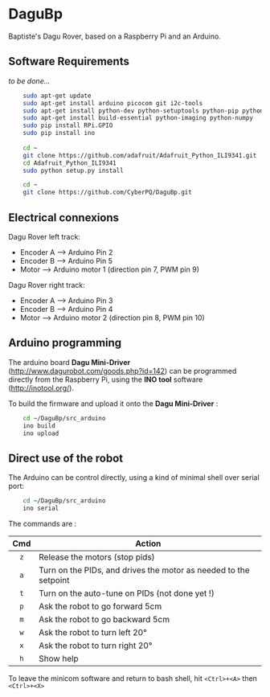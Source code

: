 DaguBp
======

Baptiste's Dagu Rover, based on a Raspberry Pi and an Arduino.

Software Requirements
----------------------
*to be done...*

```bash
	sudo apt-get update 
	sudo apt-get install arduino picocom git i2c-tools  
	sudo apt-get install python-dev python-setuptools python-pip python-smbus
	sudo apt-get install build-essential python-imaging python-numpy
	sudo pip install RPi.GPIO
	sudo pip install ino
	
	cd ~
	git clone https://github.com/adafruit/Adafruit_Python_ILI9341.git
	cd Adafruit_Python_ILI9341
	sudo python setup.py install

	cd ~
	git clone https://github.com/CyberPQ/DaguBp.git
```


Electrical connexions
----------------------

Dagu Rover left track:

  - Encoder A   --> Arduino Pin 2
  - Encoder B   --> Arduino Pin 5
  - Motor       --> Arduino motor 1 (direction pin 7, PWM pin 9)

Dagu Rover right track:

  - Encoder A   --> Arduino Pin 3
  - Encoder B   --> Arduino Pin 4
  - Motor       --> Arduino motor 2 (direction pin 8, PWM pin 10)


Arduino programming
--------------------
The arduino board **Dagu Mini-Driver** (http://www.dagurobot.com/goods.php?id=142) can be programmed directly from the Raspberry Pi, using the **INO tool** software (http://inotool.org/).

To build the firmware and upload it onto the **Dagu Mini-Driver** :

```bash
	cd ~/DaguBp/src_arduino
	ino build
	ino upload
```

Direct use of the robot
------------------------
The Arduino can be control directly, using a kind of minimal shell over serial port:

```bash
	cd ~/DaguBp/src_arduino
	ino serial
```

The commands are :

| Cmd | Action																|
| :-: | --------------------------------------------------------------------|
| `z` | Release the motors (stop pids)										|
| `a` | Turn on the PIDs, and drives the motor as needed to the setpoint 	|
| `t` | Turn on the auto-tune on PIDs (not done yet !)						|
| `p` | Ask the robot to go forward 5cm										|
| `m` | Ask the robot to go backward 5cm									|
| `w` | Ask the robot to turn left 20°										|
| `x` | Ask the robot to turn right 20°										|
| `h` | Show help															|

To leave the minicom software and return to bash shell, hit `<Ctrl>+<A>` then `<Ctrl>+<X>`

